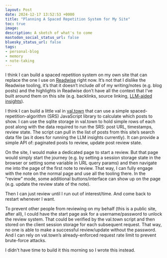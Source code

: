 ```yaml
---
layout: Post
date: 2024-12-17 13:52:53 +0000
title: "Planning A Spaced Repetition System for My Site"
toc: true
image: 
description: A sketch of what's to come
mastodon_social_status_url: false
bluesky_status_url: false
tags:
- personal-blog
- memory
- note-taking
---
```


I think I can build a spaced repetition system on my own site that can replace the one I use on [Readwise](http://readwise.io) right now\. It’s not that I dislike the Readwise tooling, it’s that it doesn’t include *all* of my writing/notes \(e\.g\. blog posts\) and the highlights in Readwise don’t have all the context that I’ve built around them on this site \(e\.g\. backlinks, source linking, [LLM\-aided insights](https://www.joshbeckman.org/blog/using-an-llmand-rag-to-wring-insights-from-my-posts)\)\. 

I think I can build a little val in [val\.town](http://val.town) that can use a simple spaced\-repetition\-algorithm \(SRS\) JavaScript library to calculate which posts to show\. I can use the sqlite storage in val\.town to hold simple rows of each post along with the data required to run the SRS: post URL, timestamps, review state\. The script can pull in the list of posts from this site’s search data file \(as it does for running the LLM insights currently\)\. It can provide a simple API of: paginated posts to review, update post review state\. 

On the site, I would make a dedicated page to start a review\. But that page would simply start the journey \(e\.g\. by setting a session storage state in the browser or setting some variable in URL query params\) and then navigate me into the page of the first note to review\. That way, I can fully engage with the note on the normal page and use all the tooling there\. In the “review” mode, some additional buttons/interface can show up on the page \(e\.g\. update the review state of the note\)\.

Then I can just review until I run out of interest/time\. And come back to restart whenever I want\. 

To prevent other people from reviewing on my behalf \(this is a public site, after all\), I could have the start page ask for a username/password to unlock the review system\. That could be verified by the val\.town script and then stored on the client session storage for each subsequent request\. That way, no one is able to make a successful review/update without the password\. And I can rely on val\.town’s already\-enforced request rate limit to prevent brute\-force attacks\.

I didn't have time to build it this morning so I wrote this instead.
